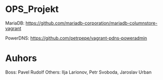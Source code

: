 # OPS_Projekt

MariaDB: https://github.com/mariadb-corporation/mariadb-columnstore-vagrant

PowerDNS: https://github.com/petrpepe/vagrant-pdns-poweradmin

# Auhors
Boss: Pavel Rudolf
Others: Ilja Larionov, Petr Svoboda, Jaroslav Urban 
